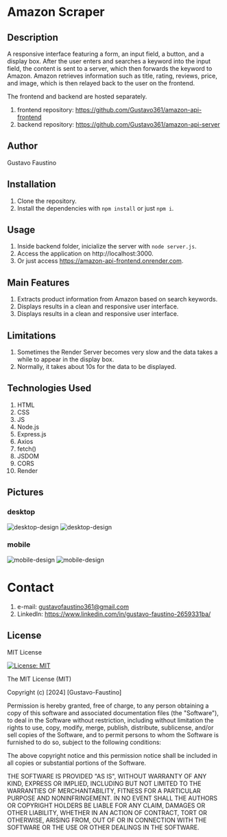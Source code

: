 # Amazon Scraper

## Description
A responsive interface featuring a form, an input field, a button, and a display box. After the user enters and searches a keyword into the input field, the content is sent to a server, which then forwards the keyword to Amazon. Amazon retrieves information such as title, rating, reviews, price, and image, which is then relayed back to the user on the frontend.

The frontend and backend are hosted separately.

1. frontend repository: https://github.com/Gustavo361/amazon-api-frontend
1. backend repository: https://github.com/Gustavo361/amazon-api-server

## Author
Gustavo Faustino

## Installation
1. Clone the repository.
2. Install the dependencies with `npm install` or just `npm i`.

## Usage
1. Inside backend folder, inicialize the server with `node server.js`.
2. Access the application on http://localhost:3000.
3. Or just access https://amazon-api-frontend.onrender.com.

## Main Features
1. Extracts product information from Amazon based on search keywords.
2. Displays results in a clean and responsive user interface.
3. Displays results in a clean and responsive user interface.

## Limitations
1. Sometimes the Render Server becomes very slow and the data takes a while to appear in the display box.
2. Normally, it takes about 10s for the data to be displayed.

## Technologies Used
1. HTML
2. CSS
3. JS
4. Node.js
5. Express.js
6. Axios
7. fetch()
8. JSDOM
9. CORS
10. Render

## Pictures
### desktop
![desktop-design](./frontend/images/design/desktop-clean.jpg)
![desktop-design](./frontend/images/design/desktop-filled.jpg)
### mobile
![mobile-design](./frontend/images/design/mobile-clean.jpeg)
![mobile-design](./frontend/images/design/mobile-filled.jpeg)

# Contact
1. e-mail: gustavofaustino361@gmail.com
2. LinkedIn: https://www.linkedin.com/in/gustavo-faustino-2659331ba/

## License

MIT License

[![License: MIT](https://img.shields.io/badge/License-MIT-yellow.svg)](https://opensource.org/licenses/MIT)

The MIT License (MIT)

Copyright (c) [2024] [Gustavo-Faustino]

Permission is hereby granted, free of charge, to any person obtaining a copy
of this software and associated documentation files (the "Software"), to deal
in the Software without restriction, including without limitation the rights
to use, copy, modify, merge, publish, distribute, sublicense, and/or sell
copies of the Software, and to permit persons to whom the Software is
furnished to do so, subject to the following conditions:

The above copyright notice and this permission notice shall be included in all
copies or substantial portions of the Software.

THE SOFTWARE IS PROVIDED "AS IS", WITHOUT WARRANTY OF ANY KIND, EXPRESS OR
IMPLIED, INCLUDING BUT NOT LIMITED TO THE WARRANTIES OF MERCHANTABILITY,
FITNESS FOR A PARTICULAR PURPOSE AND NONINFRINGEMENT. IN NO EVENT SHALL THE
AUTHORS OR COPYRIGHT HOLDERS BE LIABLE FOR ANY CLAIM, DAMAGES OR OTHER
LIABILITY, WHETHER IN AN ACTION OF CONTRACT, TORT OR OTHERWISE, ARISING FROM,
OUT OF OR IN CONNECTION WITH THE SOFTWARE OR THE USE OR OTHER DEALINGS IN THE
SOFTWARE.